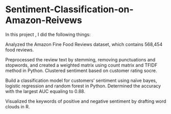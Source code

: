 # Sentiment-Classification-on-Amazon-Reivews

In this project , I did the following things:

Analyzed the Amazon Fine Food Reviews dataset, which contains 568,454 food reviews.

Preprocessed the review text by stemming, removing punctuations and stopwords, and created a weighted matrix using count matrix and TFIDF method in Python. Clustered sentiment based on customer rating socre.

Build a classification model for customers’ sentiment using naïve bayes, logistic regression and random forest in Python. Determined the accuracy with the largest AUC equaling to 0.88.

Visualized the keywords of positive and negative sentiment by drafting word clouds in R.
